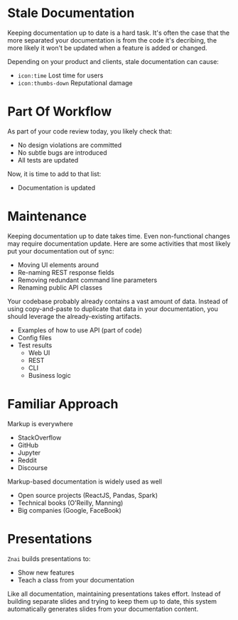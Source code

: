 # Stale Documentation

Keeping documentation up to date is a hard task. 
It's often the case that the more separated your documentation is from the code it's decribing, the more likely it won't be updated when a feature is added or changed.

Depending on your product and clients, stale documentation can cause:
* `icon:time` Lost time for users
* `icon:thumbs-down` Reputational damage

# Part Of Workflow

As part of your code review today, you likely check that:
* No design violations are committed
* No subtle bugs are introduced
* All tests are updated 

Now, it is time to add to that list: 
* Documentation is updated
 
# Maintenance 

Keeping documentation up to date takes time. 
Even non-functional changes may require documentation update.
Here are some activities that most likely put your documentation out of sync:
* Moving UI elements around
* Re-naming REST response fields
* Removing redundant command line parameters
* Renaming public API classes
 
Your codebase probably already contains a vast amount of data. 
Instead of using copy-and-paste to duplicate that data in your documentation, you should leverage the already-existing artifacts.
* Examples of how to use API (part of code) 
* Config files
* Test results
    * Web UI
    * REST
    * CLI
    * Business logic

# Familiar Approach

Markup is everywhere
* StackOverflow
* GitHub
* Jupyter
* Reddit
* Discourse 

Markup-based documentation is widely used as well
* Open source projects (ReactJS, Pandas, Spark)
* Technical books (O'Reilly, Manning)
* Big companies (Google, FaceBook)

# Presentations

`Znai` builds presentations to: 
* Show new features
* Teach a class from your documentation

Like all documentation, maintaining presentations takes effort. 
Instead of building separate slides and trying to keep them up to date, 
this system automatically generates slides from your documentation content.